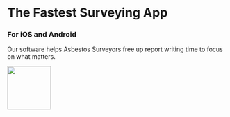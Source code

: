 # The Fastest Surveying App

### For iOS and Android

Our software helps Asbestos Surveyors free up report writing time
to focus on what matters.

<img src="https://github.com/flowmobile/.github/assets/46879/1772691c-6aac-45ea-9df0-a33746d5ebf3" height="100" />
